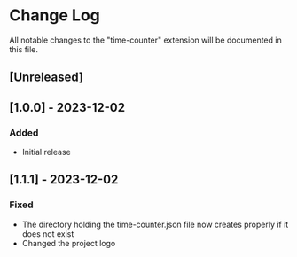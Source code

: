 # Change Log

All notable changes to the "time-counter" extension will be documented in this file.

## [Unreleased]

## [1.0.0] - 2023-12-02

### Added
- Initial release

## [1.1.1] - 2023-12-02

### Fixed
- The directory holding the time-counter.json file now creates properly if it does not exist
- Changed the project logo